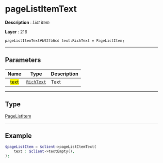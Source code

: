 # pageListItemText

**Description** : *List item*

**Layer** : 216

```tl
pageListItemText#b92fb6cd text:RichText = PageListItem;
```

---

## Parameters

| Name | Type | Description |
| :---: | :---: | :--- |
| <mark>text</mark> | [`RichText`](type/RichText) | Text |

---

## Type

[PageListItem](type/PageListItem)

---

## Example

```php
$pageListItem = $client->pageListItemText(
	text : $client->textEmpty(),
);
```